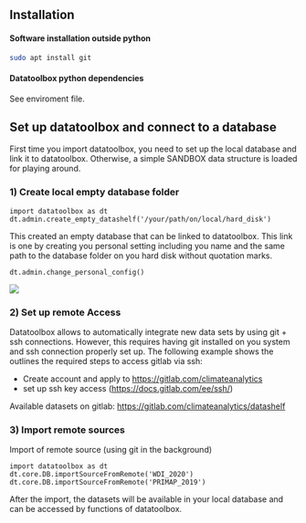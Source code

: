 

## Installation

#### Software installation outside python
```bash
sudo apt install git
```
#### Datatoolbox python dependencies

See enviroment file.


## Set up datatoolbox and connect to a database



First time you import datatoolbox, you need to set up the local database and link it to datatoolbox. Otherwise, a simple SANDBOX data structure is loaded for playing around.

### 1) Create local empty database folder

```
import datatoolbox as dt
dt.admin.create_empty_datashelf('/your/path/on/local/hard_disk')
```

This created an empty database that can be linked to datatoolbox. This link is one by creating you personal setting including you name and the same path to the database folder on you hard disk without quotation marks.

```
dt.admin.change_personal_config()
```

![](figures/config_input.png)

### 2) Set up remote Access

Datatoolbox allows to automatically integrate new data sets by using git + ssh connections. However, this requires having git installed on you system and ssh connection properly set up. The following example shows the outlines the required steps to access gitlab via ssh:

- Create account and apply to https://gitlab.com/climateanalytics
- set up ssh key access (https://docs.gitlab.com/ee/ssh/)

Available datasets on gitlab:
https://gitlab.com/climateanalytics/datashelf

### 3) Import remote sources

Import of remote source (using git in the background)

```
import datatoolbox as dt
dt.core.DB.importSourceFromRemote('WDI_2020')
dt.core.DB.importSourceFromRemote('PRIMAP_2019')
```

After the import, the datasets will be available in your local database and can be accessed by functions of datatoolbox.
